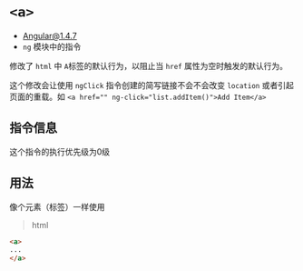 # `<a>`
- Angular@1.4.7
- `ng` 模块中的指令

修改了 `html` 中 `A`标签的默认行为，以阻止当 `href` 属性为空时触发的默认行为。

这个修改会让使用 `ngClick` 指令创建的简写链接不会不会改变 `location` 或者引起页面的重载。如
`<a href="" ng-click="list.addItem()">Add Item</a>`


## 指令信息

这个指令的执行优先级为0级

## 用法

像个元素（标签）一样使用

> html

``` html
<a>
...
</a>
```
